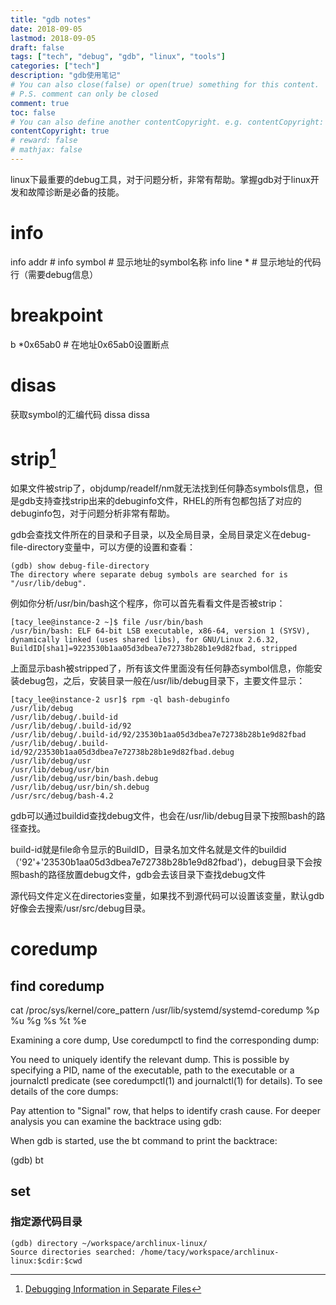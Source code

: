 ```yaml
---
title: "gdb notes"
date: 2018-09-05
lastmod: 2018-09-05
draft: false
tags: ["tech", "debug", "gdb", "linux", "tools"]
categories: ["tech"]
description: "gdb使用笔记"
# You can also close(false) or open(true) something for this content.
# P.S. comment can only be closed
comment: true
toc: false
# You can also define another contentCopyright. e.g. contentCopyright: "This is another copyright."
contentCopyright: true
# reward: false
# mathjax: false
---
```

linux下最重要的debug工具，对于问题分析，非常有帮助。掌握gdb对于linux开发和故障诊断是必备的技能。

# info
info addr <symbol>   #
info symbol <addr>   # 显示地址的symbol名称
info line *<addr>    # 显示地址的代码行（需要debug信息）

# breakpoint
 b *0x65ab0          # 在地址0x65ab0设置断点
# disas
获取symbol的汇编代码
dissa <addr>
dissa <symbol>

# strip[^1]
如果文件被strip了，objdump/readelf/nm就无法找到任何静态symbols信息，但是gdb支持查找strip出来的debuginfo文件，RHEL的所有包都包括了对应的debuginfo包，对于问题分析非常有帮助。

gdb会查找文件所在的目录和子目录，以及全局目录，全局目录定义在debug-file-directory变量中，可以方便的设置和查看：

``` shell
(gdb) show debug-file-directory
The directory where separate debug symbols are searched for is "/usr/lib/debug".
```

例如你分析/usr/bin/bash这个程序，你可以首先看看文件是否被strip：

``` shell
[tacy_lee@instance-2 ~]$ file /usr/bin/bash
/usr/bin/bash: ELF 64-bit LSB executable, x86-64, version 1 (SYSV), dynamically linked (uses shared libs), for GNU/Linux 2.6.32, BuildID[sha1]=9223530b1aa05d3dbea7e72738b28b1e9d82fbad, stripped
```
上面显示bash被stripped了，所有该文件里面没有任何静态symbol信息，你能安装debug包，之后，安装目录一般在/usr/lib/debug目录下，主要文件显示：

``` shell
[tacy_lee@instance-2 usr]$ rpm -ql bash-debuginfo
/usr/lib/debug
/usr/lib/debug/.build-id
/usr/lib/debug/.build-id/92
/usr/lib/debug/.build-id/92/23530b1aa05d3dbea7e72738b28b1e9d82fbad
/usr/lib/debug/.build-id/92/23530b1aa05d3dbea7e72738b28b1e9d82fbad.debug
/usr/lib/debug/usr
/usr/lib/debug/usr/bin
/usr/lib/debug/usr/bin/bash.debug
/usr/lib/debug/usr/bin/sh.debug
/usr/src/debug/bash-4.2
```
gdb可以通过buildid查找debug文件，也会在/usr/lib/debug目录下按照bash的路径查找。

build-id就是file命令显示的BuildID，目录名加文件名就是文件的buildid（'92'+'23530b1aa05d3dbea7e72738b28b1e9d82fbad')，debug目录下会按照bash的路径放置debug文件，gdb会去该目录下查找debug文件

源代码文件定义在directories变量，如果找不到源代码可以设置该变量，默认gdb好像会去搜索/usr/src/debug目录。

# coredump

## find coredump
cat /proc/sys/kernel/core_pattern
/usr/lib/systemd/systemd-coredump %p %u %g %s %t %e

Examining a core dump, Use coredumpctl to find the corresponding dump:

You need to uniquely identify the relevant dump. This is possible by specifying a PID, name of the executable, path to the executable or a journalctl predicate (see coredumpctl(1) and journalctl(1) for details). To see details of the core dumps:

Pay attention to "Signal" row, that helps to identify crash cause. For deeper analysis you can examine the backtrace using gdb:

When gdb is started, use the bt command to print the backtrace:

(gdb) bt


## set
### 指定源代码目录

``` shell
(gdb) directory ~/workspace/archlinux-linux/
Source directories searched: /home/tacy/workspace/archlinux-linux:$cdir:$cwd
```

[^1]: [Debugging Information in Separate Files](https://sourceware.org/gdb/onlinedocs/gdb/Separate-Debug-Files.html)
